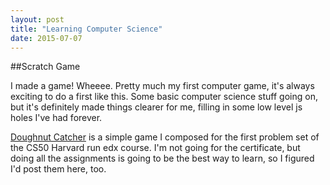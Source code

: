 ```yaml
---
layout: post
title: "Learning Computer Science"
date: 2015-07-07
---
```


##Scratch Game

I made a game! Wheeee. Pretty much my first computer game, it's always exciting to do a first like this. Some basic computer science stuff going on, but it's definitely made things clearer for me, filling in some low level js holes I've had forever.

[Doughnut Catcher](https://scratch.mit.edu/projects/69284754/) is a simple game I composed for the first problem set of the CS50 Harvard run edx course. I'm not going for the certificate, but doing all the assignments is going to be the best way to learn, so I figured I'd post them here, too.